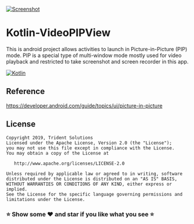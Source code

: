 [![Screenshot](https://tridentnets.com/banner.png)](https://tridentnets.com/)
# Kotlin-VideoPIPView

This is android project allows activities to launch in Picture-in-Picture (PIP) mode. PIP is a special type of multi-window mode mostly used for video playback and restricted to take screenshot and screen recorder in this app.

[![Kotlin](https://img.shields.io/badge/Platform-Kotlin-blue.svg)](https://kotlinlang.org/)

## Reference
https://developer.android.com/guide/topics/ui/picture-in-picture


## License

    Copyright 2019, Trident Solutions
    Licensed under the Apache License, Version 2.0 (the "License");
    you may not use this file except in compliance with the License.
    You may obtain a copy of the License at

       http://www.apache.org/licenses/LICENSE-2.0

    Unless required by applicable law or agreed to in writing, software
    distributed under the License is distributed on an "AS IS" BASIS,
    WITHOUT WARRANTIES OR CONDITIONS OF ANY KIND, either express or implied.
    See the License for the specific language governing permissions and
    limitations under the License.

### ⭐ Show some ❤️ and star if you like what you see ⭐
